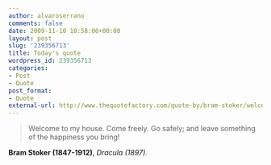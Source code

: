 ```yaml
---
author: alvaroserrano
comments: false
date: 2009-11-10 18:58:00+00:00
layout: post
slug: '239356713'
title: Today's quote
wordpress_id: 239356713
categories:
- Post
- Quote
post_format:
- Quote
external-url: http://www.thequotefactory.com/quote-by/bram-stoker/welcome-to-my-house-come-freely/496290
---
```


<blockquote>Welcome to my house. Come freely. Go safely; and leave something of the happiness you bring!</blockquote>

**Bram Stoker (1847-1912)**, _Dracula (1897)._
